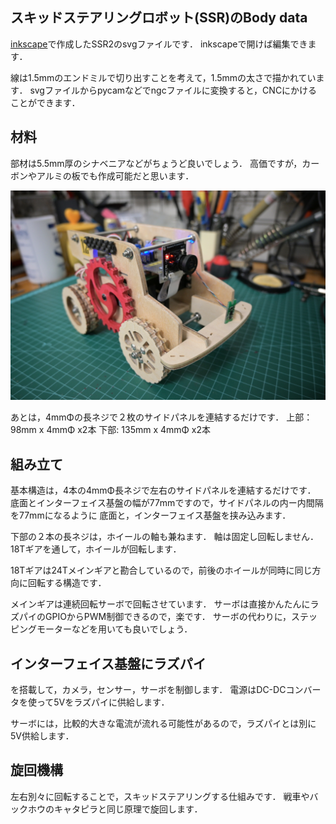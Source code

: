 ## スキッドステアリングロボット(SSR)のBody data

[inkscape](https://inkscape.org/ja/)で作成したSSR2のsvgファイルです．
inkscapeで開けば編集できます．

線は1.5mmのエンドミルで切り出すことを考えて，1.5mmの太さで描かれています．
svgファイルからpycamなどでngcファイルに変換すると，CNCにかけることができます．

## 材料
部材は5.5mm厚のシナベニアなどがちょうど良いでしょう．
高価ですが，カーボンやアルミの板でも作成可能だと思います．

<img src='https://github.com/HondaLab/2D_OVTurning/blob/main/SSR2.JPG' width=600>

あとは，4mmΦの長ネジで２枚のサイドパネルを連結するだけです．
上部：98mm x 4mmΦ x2本
下部: 135mm x 4mmΦ x2本

## 組み立て
基本構造は，4本の4mmΦ長ネジで左右のサイドパネルを連結するだけです．
底面とインターフェイス基盤の幅が77mmですので，サイドパネルの内ー内間隔を77mmになるように
底面と，インターフェイス基盤を挟み込みます．

下部の２本の長ネジは，ホイールの軸も兼ねます．
軸は固定し回転しません．
18Tギアを通して，ホイールが回転します．

18Tギアは24Tメインギアと勘合しているので，前後のホイールが同時に同じ方向に回転する構造です．

メインギアは連続回転サーボで回転させています．
サーボは直接かんたんにラズパイのGPIOからPWM制御できるので，楽です．
サーボの代わりに，ステッピングモーターなどを用いても良いでしょう．

## インターフェイス基盤にラズパイ
を搭載して，カメラ，センサー，サーボを制御します．
電源はDC-DCコンバータを使って5Vをラズパイに供給します．

サーボには，比較的大きな電流が流れる可能性があるので，ラズパイとは別に5V供給します．

## 旋回機構
左右別々に回転することで，スキッドステアリングする仕組みです．
戦車やバックホウのキャタピラと同じ原理で旋回します．


